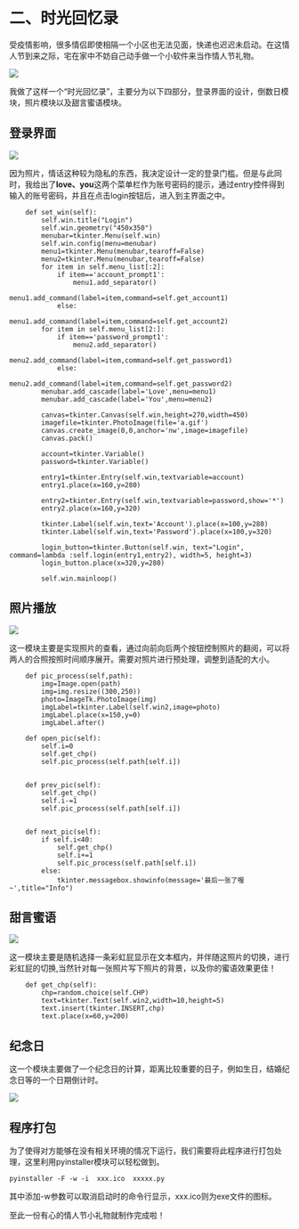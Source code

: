 # 二、时光回忆录

受疫情影响，很多情侣即使相隔一个小区也无法见面，快递也迟迟未启动。在这情人节到来之际，宅在家中不妨自己动手做一个小软件来当作情人节礼物。

![](../picture/gui-2-1.jpg)

我做了这样一个“时光回忆录”，主要分为以下四部分，登录界面的设计，倒数日模块，照片模块以及甜言蜜语模块。

## 登录界面

![](../picture/gui-2-2.jpg)

因为照片，情话这种较为隐私的东西，我决定设计一定的登录门槛。但是与此同时，我给出了**love、you**这两个菜单栏作为账号密码的提示，通过entry控件得到输入的账号密码，并且在点击login按钮后，进入到主界面之中。


```
    def set_win(self):
        self.win.title("Login")
        self.win.geometry("450x350")
        menubar=tkinter.Menu(self.win)
        self.win.config(menu=menubar)
        menu1=tkinter.Menu(menubar,tearoff=False)
        menu2=tkinter.Menu(menubar,tearoff=False)
        for item in self.menu_list[:2]:
            if item=='account_prompt1':
                menu1.add_separator()
                menu1.add_command(label=item,command=self.get_account1)
            else:
                menu1.add_command(label=item,command=self.get_account2)
        for item in self.menu_list[2:]:
            if item=='password_prompt1':
                menu2.add_separator()
                menu2.add_command(label=item,command=self.get_password1)
            else:
                menu2.add_command(label=item,command=self.get_password2)
        menubar.add_cascade(label='Love',menu=menu1)
        menubar.add_cascade(label='You',menu=menu2)
              
        canvas=tkinter.Canvas(self.win,height=270,width=450)
        imagefile=tkinter.PhotoImage(file='a.gif')
        canvas.create_image(0,0,anchor='nw',image=imagefile)
        canvas.pack()

        account=tkinter.Variable()
        password=tkinter.Variable()

        entry1=tkinter.Entry(self.win,textvariable=account)
        entry1.place(x=160,y=280)

        entry2=tkinter.Entry(self.win,textvariable=password,show='*')
        entry2.place(x=160,y=320)

        tkinter.Label(self.win,text='Account').place(x=100,y=280)
        tkinter.Label(self.win,text='Password').place(x=100,y=320)
    
        login_button=tkinter.Button(self.win, text="Login", command=lambda :self.login(entry1,entry2), width=5, height=3)
        login_button.place(x=320,y=280)

        self.win.mainloop()
```

## 照片播放

![](../picture/gui-2-3.gif)

这一模块主要是实现照片的查看，通过向前向后两个按钮控制照片的翻阅，可以将两人的合照按照时间顺序展开。需要对照片进行预处理，调整到适配的大小。

```
    def pic_process(self,path):      
        img=Image.open(path)
        img=img.resize((300,250))
        photo=ImageTk.PhotoImage(img)
        imgLabel=tkinter.Label(self.win2,image=photo)
        imgLabel.place(x=150,y=0)        
        imgLabel.after()
        
    def open_pic(self):
        self.i=0
        self.get_chp()
        self.pic_process(self.path[self.i])


    def prev_pic(self):        
        self.get_chp()
        self.i-=1
        self.pic_process(self.path[self.i])

  
    def next_pic(self):
        if self.i<40:
            self.get_chp()
            self.i+=1
            self.pic_process(self.path[self.i])
        else:
            tkinter.messagebox.showinfo(message='最后一张了喔~',title="Info")
```



## 甜言蜜语

![](../picture/gui-2-4.gif)

这一模块主要是随机选择一条彩虹屁显示在文本框内，并伴随这照片的切换，进行彩虹屁的切换,当然针对每一张照片写下照片的背景，以及你的蜜语效果更佳！

```
    def get_chp(self):        
        chp=random.choice(self.CHP)
        text=tkinter.Text(self.win2,width=10,height=5)
        text.insert(tkinter.INSERT,chp)
        text.place(x=60,y=200)  
```

## 纪念日

这一个模块主要做了一个纪念日的计算，距离比较重要的日子，例如生日，结婚纪念日等的一个日期倒计时。

![](../picture/gui-2-5.jpg)


## 程序打包
为了使得对方能够在没有相关环境的情况下运行，我们需要将此程序进行打包处理，这里利用pyinstaller模块可以轻松做到。

```
pyinstaller -F -w -i  xxx.ico  xxxxx.py
```
其中添加-w参数可以取消启动时的命令行显示，xxx.ico则为exe文件的图标。


至此一份有心的情人节小礼物就制作完成啦！


